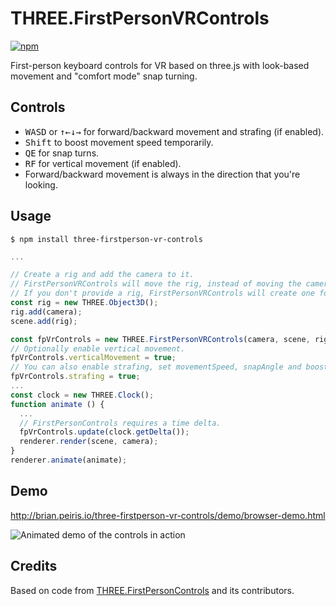 # THREE.FirstPersonVRControls

[![npm](https://img.shields.io/npm/v/three-firstperson-vr-controls.svg)](https://www.npmjs.com/package/three-firstperson-vr-controls)

First-person keyboard controls for VR based on three.js with look-based movement and "comfort mode" snap turning.

## Controls

- <kbd>W</kbd><kbd>A</kbd><kbd>S</kbd><kbd>D</kbd> or <kbd>&uarr;</kbd><kbd>&larr;</kbd><kbd>&darr;</kbd><kbd>&rarr;</kbd> 
  for forward/backward movement and strafing (if enabled).
- <kbd>Shift</kbd> to boost movement speed temporarily.
- <kbd>Q</kbd><kbd>E</kbd> for snap turns.
- <kbd>R</kbd><kbd>F</kbd> for vertical movement (if enabled).
- Forward/backward movement is always in the direction that you're looking.

## Usage

    $ npm install three-firstperson-vr-controls
  
```javascript
...  

// Create a rig and add the camera to it. 
// FirstPersonVRControls will move the rig, instead of moving the camera directly. 
// If you don't provide a rig, FirstPersonVRControls will create one for you.
const rig = new THREE.Object3D();
rig.add(camera);
scene.add(rig);

const fpVrControls = new THREE.FirstPersonVRControls(camera, scene, rig);
// Optionally enable vertical movement.
fpVrControls.verticalMovement = true;
// You can also enable strafing, set movementSpeed, snapAngle and boostFactor.
fpVrControls.strafing = true;
...
const clock = new THREE.Clock();
function animate () {
  ...
  // FirstPersonControls requires a time delta.
  fpVrControls.update(clock.getDelta());
  renderer.render(scene, camera);
}
renderer.animate(animate);
```
  
## Demo

http://brian.peiris.io/three-firstperson-vr-controls/demo/browser-demo.html
  
![Animated demo of the controls in action](http://brian.peiris.io/three-firstperson-vr-controls/demo/demo.gif)

## Credits

Based on code from [THREE.FirstPersonControls](https://github.com/mrdoob/three.js/blob/master/examples/js/controls/FirstPersonControls.js) and its contributors.

